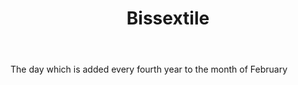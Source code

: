 ---
title: Bissextile
letter: B
permalink: "/definitions/bissextile.html"
body: The day which is added every fourth year to the month of February
published_at: '2018-07-07'
source: Black's Law Dictionary
layout: post
---
